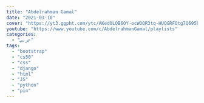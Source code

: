 ```yaml
---
title: "Abdelrahman Gamal"
date: "2021-03-10"
cover: "https://yt3.ggpht.com/ytc/AKedOLQB6OY-ocWOQR3tq-HUQGRFOtg7Q695B08kkHX64A=s88-c-k-c0x00ffffff-no-rj"
youtube: "https://www.youtube.com/c/AbdelrahmanGamal/playlists"
categories:
  - "عربي"
tags:
  - "bootstrap"
  - "cs50"
  - "css"
  - "django"
  - "html"
  - "JS"
  - "python"
  - "pin"
---
```



